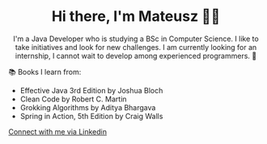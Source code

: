 <h1 align="center">Hi there, I'm Mateusz 👋🏻</h1>
<p align="center">I'm a Java Developer who is studying a BSc in Computer Science. I like to take initiatives and look for new challenges. I am currently looking for an internship, I cannot wait to develop among experienced programmers. 🚀</p>

📚 Books I learn from:<br>
 -  Effective Java 3rd Edition by Joshua Bloch 
 -  Clean Code by Robert C. Martin 
 -  Grokking Algorithms by Aditya Bhargava
 -  Spring in Action, 5th Edition by Craig Walls

<a href="https://linkedin.com/in/https://www.linkedin.com/in/mmilewczyk/">Connect with me via Linkedin</a>
